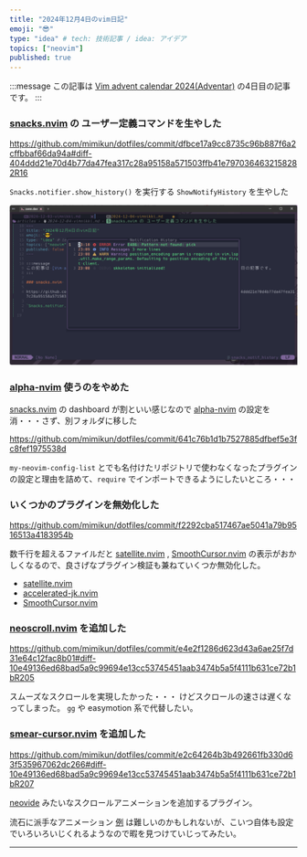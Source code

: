 ```yaml
---
title: "2024年12月4日のvim日記"
emoji: "😎"
type: "idea" # tech: 技術記事 / idea: アイデア
topics: ["neovim"]
published: true
---
```


:::message
この記事は [Vim advent calendar 2024(Adventar)](https://adventar.org/calendars/10040) の4日目の記事です。
:::

### [snacks.nvim] の ユーザー定義コマンドを生やした

https://github.com/mimikun/dotfiles/commit/dfbce17a9cc8735c96b887f6a2cffbbaf66da94a#diff-404ddd21e70d4b77da47fea317c28a95158a571503ffb41e7970364632158282R16

`Snacks.notifier.show_history()` を実行する `ShowNotifyHistory` を生やした

![](/images/2024-12-04-vimnikki/notification-history.png)

### [alpha-nvim] 使うのをやめた

[snacks.nvim] の dashboard が割といい感じなので [alpha-nvim] の設定を消・・・さず、別フォルダに移した

https://github.com/mimikun/dotfiles/commit/641c76b1d1b7527885dfbef5e3fc8fef1975538d

`my-neovim-config-list` とでも名付けたリポジトリで使わなくなったプラグインの設定と理由を詰めて、`require` でインポートできるようにしたいところ・・・

### いくつかのプラグインを無効化した

https://github.com/mimikun/dotfiles/commit/f2292cba517467ae5041a79b9516513a4183954b

数千行を超えるファイルだと [satellite.nvim] , [SmoothCursor.nvim] の表示がおかしくなるので、良さげなプラグイン検証も兼ねていくつか無効化した。

- [satellite.nvim]
- [accelerated-jk.nvim]
- [SmoothCursor.nvim]

### [neoscroll.nvim] を追加した

https://github.com/mimikun/dotfiles/commit/e4e2f1286d623d43a6ae25f7d31e64c12fac8b01#diff-10e49136ed68bad5a9c99694e13cc53745451aab3474b5a5f4111b631ce72b1bR205

スムーズなスクロールを実現したかった・・・
けどスクロールの速さは遅くなってしまった。 `gg` や easymotion 系で代替したい。

### [smear-cursor.nvim] を追加した

https://github.com/mimikun/dotfiles/commit/e2c64264b3b492661fb330d63f535967062dc266#diff-10e49136ed68bad5a9c99694e13cc53745451aab3474b5a5f4111b631ce72b1bR207

[neovide] みたいなスクロールアニメーションを追加するプラグイン。

流石に派手なアニメーション [例] は難しいのかもしれないが、こいつ自体も設定でいろいろいじくれるようなので暇を見つけていじってみたい。

---

[alpha-nvim]:https://github.com/goolord/alpha-nvim
[satellite.nvim]:https://github.com/lewis6991/satellite.nvim
[accelerated-jk.nvim]:https://github.com/rainbowhxch/accelerated-jk.nvim
[SmoothCursor.nvim]:https://github.com/gen740/SmoothCursor.nvim
[snacks.nvim]:https://github.com/folke/snacks.nvim
[neoscroll.nvim]:https://github.com/karb94/neoscroll.nvim
[smear-cursor.nvim]:https://github.com/sphamba/smear-cursor.nvim
[neovide]:https://github.com/neovide/neovide
[例]:https://neovide.dev/configuration.html#cursor-particles
